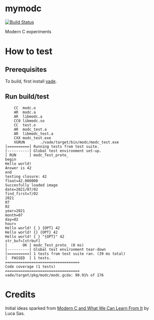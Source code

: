 # mymodc
[![Build Status][WorkflowBadge]][WorkflowUrl]

Modern C experiments

# How to test

## Prerequisites
To build, first install [vade](https://github.com/nsauzede/ns_vade).

## Run build/test
```
    CC  modc.o
    AR  modc.a
    AR  libmodc.a
    CC0 libmodc.so
    CC  test.o
    AR  modc_test.a
    AR  libmodc_test.a
    CXX modc_test.exe
    VGRUN       ./vade/target/bin/modc/modc_test.exe
[==========] Running tests from test suite.
[----------] Global test environment set-up.
[ RUN      ] modc_Test_proto_
begin
Hello world!
Answer is 42
end
testing closure: 42
float=42.000000
Succesfully loaded image
date=2021/07/02
find_first=7/02
2021
07
02
year=2021
month=07
day=02
hour=
Hello world! { } {OPT} 42
Hello world! {} {OPT} 42
Hello world! { } "{OPT}" 42
str_buf=[strbuf]
[       OK ] modc_Test_proto_ (0 ms)
[----------] Global test environment tear-down
[==========] 1 tests from test suite ran. (39 ms total)
[  PASSED  ] 1 tests.
==================================
Code coverage (1 tests)
==================================
vade/target/pkg/modc/modc.gcda: 90.91% of 176
```

# Credits
Initial ideas sparked from [Modern C and What We Can Learn From It](https://youtu.be/QpAhX-gsHMs) by Luca Sas.

[WorkflowBadge]: https://github.com/nsauzede/ns_modc/actions/workflows/vade.yml/badge.svg
[WorkflowUrl]: https://github.com/nsauzede/ns_modc/commits/main
